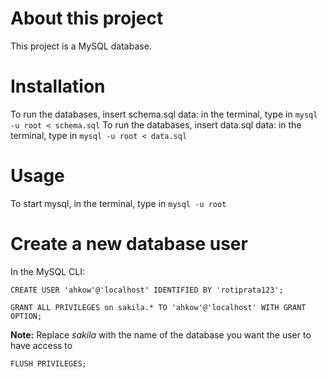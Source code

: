 # About this project
This project is a MySQL database.

# Installation
To run the databases, insert schema.sql data: in the terminal, type in `mysql -u root < schema.sql`
To run the databases, insert data.sql data: in the terminal, type in `mysql -u root < data.sql`

# Usage
To start mysql, in the terminal, type in `mysql -u root`

# Create a new database user
In the MySQL CLI:
```
CREATE USER 'ahkow'@'localhost' IDENTIFIED BY 'rotiprata123';
```

```
GRANT ALL PRIVILEGES on sakila.* TO 'ahkow'@'localhost' WITH GRANT OPTION;
```
**Note:** Replace *sakila* with the name of the database you want the user to have access to
 
 ```
FLUSH PRIVILEGES;
```
